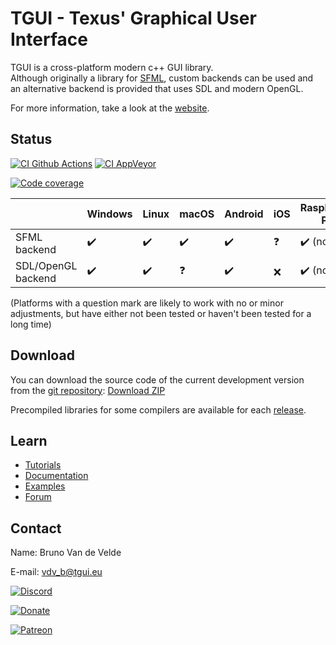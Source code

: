 TGUI - Texus' Graphical User Interface
=======================================

TGUI is a cross-platform modern c++ GUI library.  
Although originally a library for [SFML](https://www.sfml-dev.org), custom backends can be used and an alternative backend is provided that uses SDL and modern OpenGL.

For more information, take a look at the [website](https://tgui.eu).


Status
------

[![CI Github Actions](https://github.com/texus/TGUI/workflows/CI/badge.svg?branch=0.9)](https://github.com/texus/TGUI/actions)
[![CI AppVeyor](https://ci.appveyor.com/api/projects/status/16e3yl71hq8x0c46/branch/0.9?svg=true)](https://ci.appveyor.com/project/texus/tgui/branch/0.9)

[![Code coverage](https://codecov.io/gh/texus/TGUI/branch/0.9/graph/badge.svg)](https://codecov.io/gh/texus/TGUI/branch/0.9)

|                     | Windows                 | Linux                   | macOS                   | Android                 | iOS        | Raspberry Pi               |
|---------------------|-------------------------|-------------------------|-------------------------|-------------------------|------------|----------------------------|
| SFML backend        | :heavy_check_mark:      | :heavy_check_mark:      | :heavy_check_mark:      | :heavy_check_mark:      | :question: | :heavy_check_mark: (no CI) |
| SDL/OpenGL backend  | :heavy_check_mark:      | :heavy_check_mark:      | :question:              | :heavy_check_mark:      | :x:        | :heavy_check_mark: (no CI) |

(Platforms with a question mark are likely to work with no or minor adjustments, but have either not been tested or haven't been tested for a long time)

Download
--------

You can download the source code of the current development version from the [git repository](https://github.com/texus/TGUI/tree/0.9): [Download ZIP](https://github.com/texus/TGUI/archive/0.9.zip)

Precompiled libraries for some compilers are available for each [release](https://github.com/texus/TGUI/releases).

Learn
-----

* [Tutorials](https://tgui.eu/tutorials/0.9)
* [Documentation](https://tgui.eu/documentation/0.9)
* [Examples](https://tgui.eu/examples/0.9)
* [Forum](https://forum.tgui.eu)


Contact
-------

Name: Bruno Van de Velde

E-mail: vdv_b@tgui.eu

[![Discord](https://img.shields.io/badge/chat-on_discord-7389D8.svg?logo=discord&logoColor=ffffff&labelColor=6A7EC2)](https://discord.gg/Msf4vyx)

[![Donate](https://img.shields.io/badge/Donate-PayPal-green.svg)](https://www.paypal.me/texusius)

[![Patreon](https://tgui.eu/resources/PatreonThin.png)](https://www.patreon.com/tgui)
